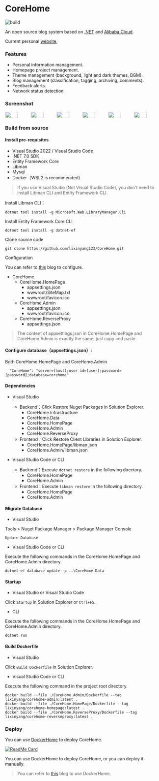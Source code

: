 # CoreHome

![build](https://github.com/lixinyang123/CoreHome/workflows/build/badge.svg?branch=main)

An open source blog system based on [.NET](https://dotnet.microsoft.com/) and [Alibaba Cloud](https://www.aliyun.com/).

Current personal [website](https://www.lllxy.net), 

### Features

- Personal information management.
- Homepage project management.
- Theme management (background, light and dark themes, BGM).
- Blog management (classification, tagging, archiving, comments).
- Feedback alerts.
- Network status detection.

### Screenshot

<div style="display:flex; width: 100%;">
    <image style="width: 49%;" src="https://user-images.githubusercontent.com/32838371/168005656-1e49ccb1-737c-464c-bd25-5a7e2f89541b.png" />
    <image style="width: 49%;" src="https://user-images.githubusercontent.com/32838371/195136555-73ce167e-114b-45c5-a6f2-11d65724174f.png" />
    <image style="width: 49%;" src="https://user-images.githubusercontent.com/32838371/195137729-485080ad-5f69-4a8b-859d-ac8bf0245c06.jpeg" />
    <image style="width: 49%;" src="https://user-images.githubusercontent.com/32838371/141163201-b37de67f-91f2-4333-840e-b888ae1d505e.jpeg" />
    <image style="width: 49%;" src="https://user-images.githubusercontent.com/32838371/195313142-b0cc7ba1-0738-47f9-8864-2dba231fdf6c.png" />
    <image style="width: 49%;" src="https://user-images.githubusercontent.com/32838371/195313304-4cd9a30a-9ea9-4f57-8c65-c4c390819c97.png" />
</div>
	
### Build from source

#### Install pre-requisites

- Visual Studio 2022 / Visual Studio Code
- .NET 7.0 SDK
- Entity Framework Core
- Libman
- Mysql
- Docker（WSL2 is recommended）

> If you use Visual Studio (Not Visual Studio Code), you don't need to install Libman CLI and Entity Framework CLI.

Install Libman CLI：

```shell
dotnet tool install -g Microsoft.Web.LibraryManager.Cli
```

Install Entity Framework Core CLI

```shell
dotnet tool install -g dotnet-ef
```

Clone source code

```shell
git clone https://github.com/lixinyang123/CoreHome.git
```

Configuration 

You can refer to [this](https://www.lllxy.net/Blog/Detail/ea8c626c-fac4-4a19-85e8-a46d41d938d5) blog to configure.

- CoreHome
	- CoreHome.HomePage
		- appsettings.json
		- wwwroot/SiteMap.txt
		- wwwroot/favicon.ico
	- CoreHome.Admin
		- appsettings.json
		- wwwroot/favicon.ico
	- CoreHome.ReverseProxy
		- appsettings.json

> The content of appsettings.json in CoreHome.HomePage and CoreHome.Admin is exactly the same, just copy and paste.

#### Configure database（appsettings.json）:

Both CoreHome.HomePage and CoreHome.Admin

```
  "CoreHome": "server=[host];user id=[user];password=[password];database=corehome"
```
	
#### Dependencies

- Visual Studio
	- Backend：Click Restore Nuget Packages in Solution Explorer.
		- CoreHome.Infrastructure
		- CoreHome.Data
		- CoreHome.HomePage
		- CoreHome.Admin
		- CoreHome.ReverseProxy
	- Frontend：Click Restore Client Libraries in Solution Explorer.
		- CoreHome.HomePage/libman.json
		- CoreHome.Admin/libman.json

- Visual Studio Code or CLI
	- Backend：Execute `dotnet restore` in the following directory.
		- CoreHome.HomePage
		- CoreHome.Admin
	- Frontend：Execute `libman restore` in the following directory.
		- CoreHome.HomePage
		- CoreHome.Admin

#### Migrate Database

- Visual Studio

Tools \> Nuget Package Manager \> Package Manager Console

```shell
Update-Database
```

- Visual Studio Code or CLI

Execute the following commands in the CoreHome.HomePage and CoreHome.Admin directory.

```shell
dotnet-ef database update -p ..\CoreHome.Data
```

#### Startup

- Visual Studio or Visual Studio Code

Click `Startup` in Solution Explorer or `Ctrl+F5`.

- CLI 

Execute the following commands in the CoreHome.HomePage and CoreHome.Admin directory.

```shell
dotnet run
```

#### Build Dockerfile

- Visual Studio

Click `Build Dockerfile` in Solution Explorer.

- Visual Studio Code or CLI

Execute the following command in the project root directory.

```shell
docker build --file ./CoreHome.Admin/Dockerfile --tag lixinyang/corehome-admin:latest .
docker build --file ./CoreHome.HomePage/Dockerfile --tag lixinyang/corehome-homepage:latest .
docker build --file ./CoreHome.ReverseProxy/Dockerfile --tag lixinyang/corehome-reverseproxy:latest .
```

### Deploy

You can use [DockerHome](https://github.com/lixinyang123/DockerHome "DockerHome") to deploy CoreHome.

[![ReadMe Card](https://github-readme-stats.vercel.app/api/pin/?username=lixinyang123&repo=DockerHome)](https://github.com/lixinyang123/DockerHome)

You can use DockerHome to deploy CoreHome, or you can deploy it manually.

> You can refer to [this](https://www.lllxy.net/Blog/Detail/b73acc42-ec42-4151-b108-a680bd1e0c87) blog to use DockerHome.

